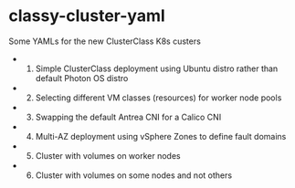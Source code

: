 # classy-cluster-yaml
Some YAMLs for the new ClusterClass K8s custers

* 1. Simple ClusterClass deployment using Ubuntu distro rather than default Photon OS distro
* 2. Selecting different VM classes (resources) for worker node pools
* 3. Swapping the default Antrea CNI for a Calico CNI
* 4. Multi-AZ deployment using vSphere Zones to define fault domains
* 5. Cluster with volumes on worker nodes
* 6. Cluster with volumes on some nodes and not others
